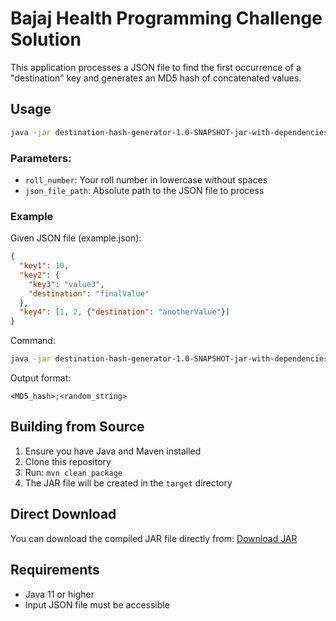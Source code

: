 # Bajaj Health Programming Challenge Solution

This application processes a JSON file to find the first occurrence of a "destination" key and generates an MD5 hash of concatenated values.

## Usage

```bash
java -jar destination-hash-generator-1.0-SNAPSHOT-jar-with-dependencies.jar <roll_number> <json_file_path>
```

### Parameters:
- `roll_number`: Your roll number in lowercase without spaces
- `json_file_path`: Absolute path to the JSON file to process

### Example
Given JSON file (example.json):
```json
{
  "key1": 10,
  "key2": {
    "key3": "value3",
    "destination": "finalValue"
  },
  "key4": [1, 2, {"destination": "anotherValue"}]
}
```

Command:
```bash
java -jar destination-hash-generator-1.0-SNAPSHOT-jar-with-dependencies.jar 12345 example.json
```

Output format:
```
<MD5_hash>;<random_string>
```

## Building from Source

1. Ensure you have Java and Maven installed
2. Clone this repository
3. Run: `mvn clean package`
4. The JAR file will be created in the `target` directory

## Direct Download
You can download the compiled JAR file directly from:
[Download JAR](https://github.com/YOUR_USERNAME/BajajChallenge/raw/main/destination-hash-generator-1.0-SNAPSHOT-jar-with-dependencies.jar)

## Requirements
- Java 11 or higher
- Input JSON file must be accessible
